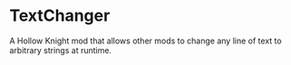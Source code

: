 # TextChanger

A Hollow Knight mod that allows other mods to change any line of text to arbitrary strings at runtime.